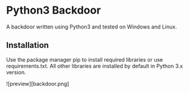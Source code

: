 # Python3 Backdoor
A backdoor written using Python3 and tested on Windows and Linux.
## Installation
Use the package manager pip to install required libraries or use requirements.txt. All other libraries are installed by default in Python 3.x version.

![preview][backdoor.png]
